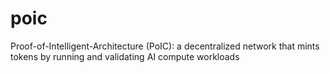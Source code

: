 # poic
Proof-of-Intelligent-Architecture (PoIC): a decentralized network that mints tokens by running and validating AI compute workloads

